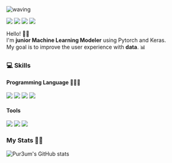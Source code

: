 ![waving](https://capsule-render.vercel.app/api?type=waving&height=168&animation=fadeIn&color=gradient&fontColor=0C090A&text=Pureum✨&fontSize=55&fontAlign=60&fontAlignY=45&desc=Hello!%20I'm&descSize=30&descAlign=35&descAlignY=48)

<a href="https://pur3um.github.io/" target="_blank"><img src="https://img.shields.io/badge/GitHub Pages-181717?style=flat-square&logo=GitHub&logoColor=white"/></a>
<a href="https://p-log.notion.site/P-LOG-f8456b1f6f0f4392a3e82bae9890d50c" target="_blank"><img src="https://img.shields.io/badge/Notion-000000?style=flat-square&logo=Notion&logoColor=white"/></a>
<a href="https://velog.io/@reum030" target="_blank"><img src="https://img.shields.io/badge/Velog-20C997?style=flat-square&logo=Velog&logoColor=white"/></a>
<a href="https://mail.google.com/" target="_blank"><img src="https://img.shields.io/badge/pureum030@gmail.com-EA4335?style=flat-square&logo=Gmail&logoColor=white"/></a>

Hello! 🙋‍♀️   
I'm **junior Machine Learning Modeler** using Pytorch and Keras.    
My goal is to improve the user experience with **data**. 📊



### 💻 Skills
#### Programming Language 👩‍🌾🌱

<!--
**pur3um/pur3um** is a ✨ _special_ ✨ repository because its `README.md` (this file) appears on your GitHub profile.

Here are some ideas to get you started:

- 🔭 I’m currently working on ...
- 🌱 I’m currently learning ...
- 👯 I’m looking to collaborate on ...
- 🤔 I’m looking for help with ...
- 💬 Ask me about ...
- 📫 How to reach me: ...
- 😄 Pronouns: ...
- ⚡ Fun fact: ...
-->

<a href="https://www.python.org/" target="_blank"><img src="https://img.shields.io/badge/Python-3776AB?style=plastic&logo=Python&logoColor=white"/></a>
<a href="https://www.tensorflow.org/" target="_blank"><img src="https://img.shields.io/badge/TensorFlow-FF6F00?style=plastic&logo=TensorFlow&logoColor=white"/></a>
<a href="https://pytorch.org/" target="_blank"><img src="https://img.shields.io/badge/PyTorch-EE4C2C?style=plastic&logo=PyTorch&logoColor=white"/></a>
<a href="https://keras.io/" target="_blank"><img src="https://img.shields.io/badge/Keras-D00000?style=plastic&logo=Keras&logoColor=white"/></a>

#### Tools
<a href="https://www.jenkins.io/" target="_blank"><img src="https://img.shields.io/badge/Jenkins-D24939?style=plastic&logo=Jenkins&logoColor=white"/></a>
<a href="https://www.couchbase.com/" target="_blank"><img src="https://img.shields.io/badge/Couchbase-EA2328?style=plastic&logo=Couchbase&logoColor=white"/></a>
<a href="https://swarmpit.io/" target="_blank"><img src="https://img.shields.io/badge/Swarmpit-7E4DD2?style=plastic&logo=Swarmpit&logoColor=white"/></a>



### My Stats 👩‍💻

![Pur3um's GitHub stats](https://github-readme-stats.vercel.app/api?username=pur3um&show_icons=true&theme=graywhite)
